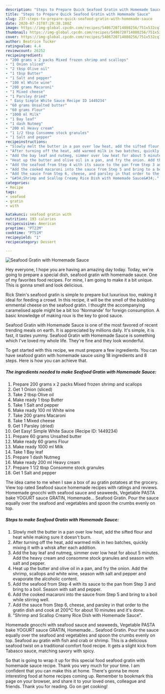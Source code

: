 ```yaml
---
description: "Steps to Prepare Quick Seafood Gratin with Homemade Sauce"
title: "Steps to Prepare Quick Seafood Gratin with Homemade Sauce"
slug: 237-steps-to-prepare-quick-seafood-gratin-with-homemade-sauce
date: 2020-07-31T07:29:38.108Z
image: https://img-global.cpcdn.com/recipes/5406720714080256/751x532cq70/seafood-gratin-with-homemade-sauce-recipe-main-photo.jpg
thumbnail: https://img-global.cpcdn.com/recipes/5406720714080256/751x532cq70/seafood-gratin-with-homemade-sauce-recipe-main-photo.jpg
cover: https://img-global.cpcdn.com/recipes/5406720714080256/751x532cq70/seafood-gratin-with-homemade-sauce-recipe-main-photo.jpg
author: Beatrice Tucker
ratingvalue: 4.4
reviewcount: 26252
recipeingredient:
- "200 grams x 2 packs Mixed frozen shrimp and scallops"
- "1 Onion sliced"
- "2 tbsp Olive oil"
- "1 tbsp Butter"
- "1 Salt and pepper"
- "100 ml White wine"
- "200 grams Macaroni"
- "1 Mixed cheese"
- "1 Parsley dried"
- " Easy Simple White Sauce Recipe ID 1449234"
- "60 grams Unsalted butter"
- "60 grams Flour"
- "1000 ml Milk"
- "1 Bay leaf"
- "1 dash Nutmeg"
- "200 ml Heavy cream"
- "1 1/2 tbsp Consomme stock granules"
- "1 Salt and pepper"
recipeinstructions:
- "Slowly melt the butter in a pan over low heat, add the sifted flour and heat while making sure it doesn&#39;t burn."
- "After turning off the heat, add warmed milk in two batches, quickly mixing it with a whisk after each addition."
- "Add the bay leaf and nutmeg, simmer over low heat for about 5 minutes. Add the heavy cream and consomme stock granules and season with salt and pepper."
- "Heat up the butter and olive oil in a pan, and fry the onion. Add the shrimp, scallops and white wine, season with salt and pepper and evaporate the alcoholic content."
- "Add the seafood from Step 4 with its sauce to the pan from Step 3 and bring to a boil. Season with salt and pepper."
- "Add the cooked macaroni into the sauce from Step 5 and bring to a boil while stirring well."
- "Add the sauce from Step 6, cheese, and parsley in that order to the gratin dish and cook at 200℃ for about 10 minutes and it&#39;s done."
- "&#34;Shrimp and Scallop Creamy Rice Dish with Homemade Sauce&#34;."
categories:
- Recipe
tags:
- seafood
- gratin
- with

katakunci: seafood gratin with 
nutrition: 193 calories
recipecuisine: American
preptime: "PT22M"
cooktime: "PT51M"
recipeyield: "1"
recipecategory: Dessert

---
```



![Seafood Gratin with Homemade Sauce](https://img-global.cpcdn.com/recipes/5406720714080256/751x532cq70/seafood-gratin-with-homemade-sauce-recipe-main-photo.jpg)

Hey everyone, I hope you are having an amazing day today. Today, we're going to prepare a special dish, seafood gratin with homemade sauce. One of my favorites food recipes. For mine, I am going to make it a bit unique. This is gonna smell and look delicious.

Rick Stein&#39;s seafood gratin is simple to prepare but luxurious too, making it ideal for feeding a crowd. In this recipe, it will be the smell of the bubbling emmental cheese on the seafood gratin. I thought the accompanying caramelised apple might be a bit too &#39;Normande&#39; for foreign consumption. A basic knowledge of making roux is the key to good sauce.

Seafood Gratin with Homemade Sauce is one of the most favored of recent trending meals on earth. It is appreciated by millions daily. It's simple, it is fast, it tastes yummy. Seafood Gratin with Homemade Sauce is something which I've loved my whole life. They're fine and they look wonderful.


To get started with this recipe, we must prepare a few ingredients. You can have seafood gratin with homemade sauce using 18 ingredients and 8 steps. Here is how you can achieve that.

<!--inarticleads1-->

##### The ingredients needed to make Seafood Gratin with Homemade Sauce:

1. Prepare 200 grams x 2 packs Mixed frozen shrimp and scallops
1. Get 1 Onion (sliced)
1. Take 2 tbsp Olive oil
1. Make ready 1 tbsp Butter
1. Take 1 Salt and pepper
1. Make ready 100 ml White wine
1. Take 200 grams Macaroni
1. Take 1 Mixed cheese
1. Get 1 Parsley (dried)
1. Get  Easy! Simple White Sauce (Recipe ID: 1449234)
1. Prepare 60 grams Unsalted butter
1. Make ready 60 grams Flour
1. Make ready 1000 ml Milk
1. Take 1 Bay leaf
1. Prepare 1 dash Nutmeg
1. Make ready 200 ml Heavy cream
1. Prepare 1 1/2 tbsp Consomme stock granules
1. Get 1 Salt and pepper


The idea came to me when I saw a box of au gratin potatoes at the grocery. View top rated Seafood sauce homemade recipes with ratings and reviews. Homemade gnocchi with seafood sauce and seaweeds, Vegetable PASTA bake YOGURT sauce GRATIN, Homemade… Seafood Gratin. Pour the sauce equally over the seafood and vegetables and spoon the crumbs evenly on top. 

<!--inarticleads2-->

##### Steps to make Seafood Gratin with Homemade Sauce:

1. Slowly melt the butter in a pan over low heat, add the sifted flour and heat while making sure it doesn&#39;t burn.
1. After turning off the heat, add warmed milk in two batches, quickly mixing it with a whisk after each addition.
1. Add the bay leaf and nutmeg, simmer over low heat for about 5 minutes. Add the heavy cream and consomme stock granules and season with salt and pepper.
1. Heat up the butter and olive oil in a pan, and fry the onion. Add the shrimp, scallops and white wine, season with salt and pepper and evaporate the alcoholic content.
1. Add the seafood from Step 4 with its sauce to the pan from Step 3 and bring to a boil. Season with salt and pepper.
1. Add the cooked macaroni into the sauce from Step 5 and bring to a boil while stirring well.
1. Add the sauce from Step 6, cheese, and parsley in that order to the gratin dish and cook at 200℃ for about 10 minutes and it&#39;s done.
1. &#34;Shrimp and Scallop Creamy Rice Dish with Homemade Sauce&#34;.


Homemade gnocchi with seafood sauce and seaweeds, Vegetable PASTA bake YOGURT sauce GRATIN, Homemade… Seafood Gratin. Pour the sauce equally over the seafood and vegetables and spoon the crumbs evenly on top. Seafood au gratin with fish and crab or shrimp. This is a delicious seafood twist on a traditional comfort food recipe. It gets a slight kick from Tabasco sauce, matching savory with spicy. 

So that is going to wrap it up for this special food seafood gratin with homemade sauce recipe. Thank you very much for your time. I am confident that you can make this at home. There's gonna be more interesting food at home recipes coming up. Remember to bookmark this page on your browser, and share it to your loved ones, colleague and friends. Thank you for reading. Go on get cooking!
